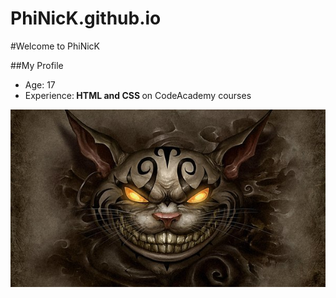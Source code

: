 # PhiNicK.github.io

#Welcome to PhiNicK

  ##My Profile

* Age: 17 
* Experience:<strong> HTML and CSS </strong>on CodeAcademy courses 

<img src="W3KjSwdAISU.jpg" title="Cat" alt="Images1" >
